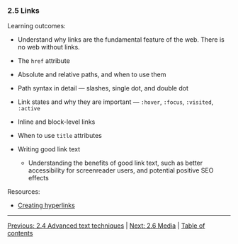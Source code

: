 ### 2.5 Links

Learning outcomes:

- Understand why links are the fundamental feature of the web. There is no web without links.

- The `href` attribute

- Absolute and relative paths, and when to use them

- Path syntax in detail — slashes, single dot, and double dot

- Link states and why they are important — `:hover`, `:focus`, `:visited`, `:active`

- Inline and block-level links

- When to use `title` attributes

- Writing good link text

  - Understanding the benefits of good link text, such as better accessibility for screenreader users, and potential positive SEO effects

Resources:

- [Creating hyperlinks](https://developer.mozilla.org/docs/Learn/HTML/Introduction_to_HTML/Creating_hyperlinks)

---

[Previous: 2.4 Advanced text techniques](/curriculum/2-core/1-standards-and-semantics/2-4-advanced-text-techniques.md) | [Next: 2.6 Media](/curriculum/2-core/1-standards-and-semantics/2-6-media.md) | [Table of contents](/TOC.md)